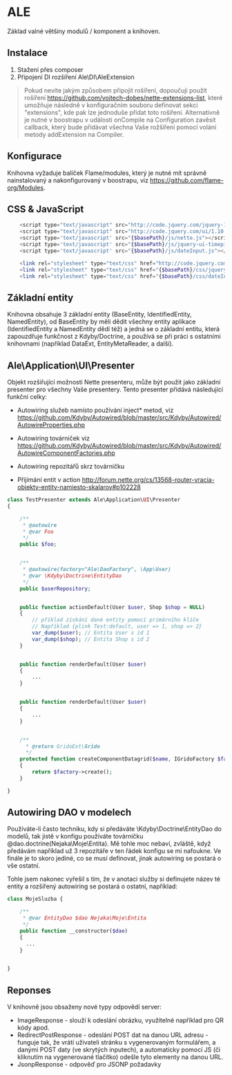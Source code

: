 ALE
===

Základ valné většiny modulů / komponent a knihoven.


Instalace
---------

1. Stažení přes composer
2. Připojení DI rozšíření Ale\DI\AleExtension

> Pokud nevíte jakým způsobem připojit rošíření, dopoučuji použít rošíření https://github.com/vojtech-dobes/nette-extensions-list, které umožňuje následně v konfiguračním souboru definovat sekci "extensions", kde pak lze jednoduše přidat toto rošíření. Alternativně je nutné v boostrapu v události onCompile na Configuration zavěsit callback, který bude přidávat všechna Vaše rožšíření pomocí volání metody addExtension na Compiler.


Konfigurace
-----------

Knihovna vyžaduje balíček Flame/modules, který je nutné mít správně nainstalovaný a nakonfigurovaný v boostrapu, viz
https://github.com/flame-org/Modules.


CSS & JavaScript
----------------

```php
	<script type="text/javascript" src="http://code.jquery.com/jquery-1.9.1.js"></script>
	<script type="text/javascript" src="http://code.jquery.com/ui/1.10.3/jquery-ui.js"></script>
	<script type='text/javascript' src="{$basePath}/js/nette.js"></script>
	<script type='text/javascript' src="{$basePath}/js/jquery-ui-timepicker-addon.min.js"></script>
	<script type='text/javascript' src="{$basePath}/js/dateInput.js"></script>

	<link rel="stylesheet" type="text/css" href="http://code.jquery.com/ui/1.10.3/themes/smoothness/jquery-ui.css">
	<link rel="stylesheet" type="text/css" href="{$basePath}/css/jquery-ui-timepicker-addon.min.css">
	<link rel="stylesheet" type="text/css" href="{$basePath}/css/dateInput.css">
```


Základní entity
---------------

Knihovna obsahuje 3 základní entity (BaseEntity, IdentifiedEntity, NamedEntity), od BaseEntity by měli dědit všechny entity aplikace (IdentifiedEntity a NamedEntity dědí též) a jedná se o základní entitu, která zapouzdřuje funkčnost z Kdyby/Doctrine, a používá se při práci s ostatními knihovnami (například DataExt, EntityMetaReader, a další).



Ale\Application\UI\Presenter
----------------------------

Objekt rozšiřující možnosti Nette presenteru, může být použit jako základní presenter pro všechny Vaše presentery. Tento presenter přidává následující funkční celky:

- Autowiring služeb namísto používání inject* metod, viz https://github.com/Kdyby/Autowired/blob/master/src/Kdyby/Autowired/AutowireProperties.php

- Autowiring továrniček viz https://github.com/Kdyby/Autowired/blob/master/src/Kdyby/Autowired/AutowireComponentFactories.php

- Autowiring repozitářů skrz továrničku

- Přijímání entit v action http://forum.nette.org/cs/13568-router-vracia-objekty-entity-namiesto-skalarov#p102228


```php
class TestPresenter extends Ale\Application\UI\Presenter
{

	/**
	 * @autowire
	 * @var Foo
	 */
	public $foo;


	/**
	 * @autowire(factory="Ale\DaoFactory", \App\User)
	 * @var \Kdyby\Doctrine\EntityDao
	 */
	public $userRepository;


    public function actionDefault(User $user, Shop $shop = NULL)
    {
        // příklad získání dané entity pomocí primárního klíče
        // Například {plink Test:default, user => 1, shop => 2}
        var_dump($user); // Entita User s id 1
        var_dump($shop); // Entita Shop s id 2
    }


    public function renderDefault(User $user)
    {
        ...
    }


    public function renderDefault(User $user)
    {
        ...
    }


    /**
      * @return GridoExt\Grido
      */
    protected function createComponentDatagrid($name, IGridoFactory $factory)
    {
    	return $factory->create();
    }

}

```


Autowiring DAO v modelech
--------------------------------

Používáte-li často techniku, kdy si předáváte \Kdyby\Doctrine\EntityDao do modelů, tak jistě v konfigu používáte továrničku @dao.doctrine(Nejaka\Moje\Entita). Mě tohle moc nebaví, zvláště, když předávám například už 3 repozitáře v ten řádek konfigu se mi nafoukne. Ve finále je to skoro jediné, co se musí definovat, jinak autowiring se postará o vše ostatní.

Tohle jsem nakonec vyřešil s tím, že v anotaci služby si definujete název té entity a rozšířený autowiring se postará o ostatní, například:


```php
class MojeSluzba {

	/**
	 * @var EntityDao $dao Nejaka\Moje\Entita
	 */
	public function __constructor($dao)
	{
	  ...
	}


}
```


Reponses
--------

V knihovně jsou obsaženy nové typy odpovědí server:

- ImageResponse - slouží k odeslání obrázku, využitelné například pro QR kódy apod.
- RedirectPostResponse - odeslání POST dat na danou URL adresu - funguje tak, že vrátí uživateli stránku s vygenerovaným formulářem, a danými POST daty (ve skrytých inputech), a automaticky pomocí JS (či kliknutím na vygenerované tlačítko) odešle tyto elementy na danou URL.
- JsonpResponse - odpověď pro JSONP požadavky